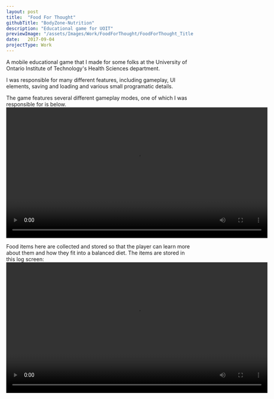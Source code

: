 ```yaml
---
layout: post
title:  "Food For Thought"
githubTitle: "BodyZone-Nutrition"
description: "Educational game for UOIT"
previewImage: "/assets/Images/Work/FoodForThought/FoodForThought_Title.png"
date:   2017-09-04
projectType: Work
---
```


A mobile educational game that I made for some folks at the University of Ontario Institute of Technology's Health Sciences department. 

I was responsible for many different features, including gameplay, UI elements, saving and loading and various small programatic details.

The game features several different gameplay modes, one of which I was responsible for is below.
<video width="700" controls loop>
  <source src="/assets/Videos/Work/FoodForThought/FoodForThought_FoodDropGameplay.mp4" type="video/mp4">
</video>

Food items here are collected and stored so that the player can learn more about them and how they fit into a balanced diet.
The items are stored in this log screen:
<video width="700" controls loop>
  <source src="/assets/Videos/Work/FoodForThought/FoodForThought_LogScreen.mp4" type="video/mp4">
</video>
